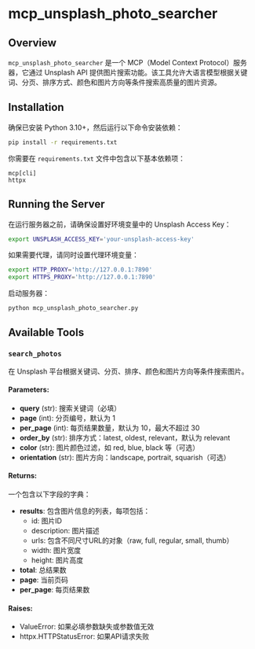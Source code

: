 # mcp_unsplash_photo_searcher

## Overview

`mcp_unsplash_photo_searcher` 是一个 MCP（Model Context Protocol）服务器，它通过 Unsplash API 提供图片搜索功能。该工具允许大语言模型根据关键词、分页、排序方式、颜色和图片方向等条件搜索高质量的图片资源。

## Installation

确保已安装 Python 3.10+，然后运行以下命令安装依赖：

```bash
pip install -r requirements.txt
```

你需要在 `requirements.txt` 文件中包含以下基本依赖项：

```
mcp[cli]
httpx
```

## Running the Server

在运行服务器之前，请确保设置好环境变量中的 Unsplash Access Key：

```bash
export UNSPLASH_ACCESS_KEY='your-unsplash-access-key'
```

如果需要代理，请同时设置代理环境变量：

```bash
export HTTP_PROXY='http://127.0.0.1:7890'
export HTTPS_PROXY='http://127.0.0.1:7890'
```

启动服务器：

```bash
python mcp_unsplash_photo_searcher.py
```

## Available Tools

### `search_photos`

在 Unsplash 平台根据关键词、分页、排序、颜色和图片方向等条件搜索图片。

#### Parameters:

- **query** (str): 搜索关键词（必填）
- **page** (int): 分页编号，默认为 1
- **per_page** (int): 每页结果数量，默认为 10，最大不超过 30
- **order_by** (str): 排序方式：latest, oldest, relevant，默认为 relevant
- **color** (str): 图片颜色过滤，如 red, blue, black 等（可选）
- **orientation** (str): 图片方向：landscape, portrait, squarish（可选）

#### Returns:

一个包含以下字段的字典：

- **results**: 包含图片信息的列表，每项包括：
  - id: 图片ID
  - description: 图片描述
  - urls: 包含不同尺寸URL的对象（raw, full, regular, small, thumb）
  - width: 图片宽度
  - height: 图片高度
- **total**: 总结果数
- **page**: 当前页码
- **per_page**: 每页结果数

#### Raises:

- ValueError: 如果必填参数缺失或参数值无效
- httpx.HTTPStatusError: 如果API请求失败